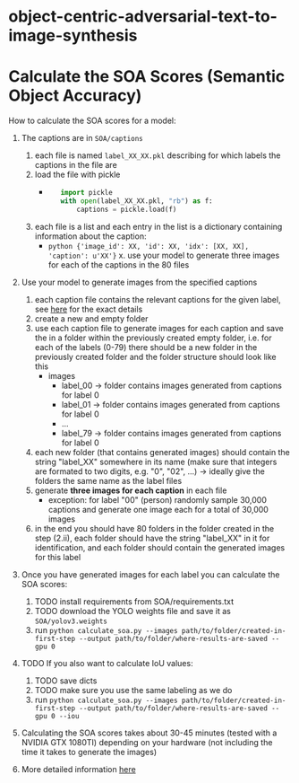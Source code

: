 # object-centric-adversarial-text-to-image-synthesis

# Calculate the SOA Scores (Semantic Object Accuracy)

How to calculate the SOA scores for a model:

1. The captions are in ``SOA/captions``
    1. each file is named ``label_XX_XX.pkl`` describing for which labels the captions in the file are
    2. load the file with pickle
        * ```python
             import pickle 
             with open(label_XX_XX.pkl, "rb") as f:
                 captions = pickle.load(f)
          ```
    3. each file is a list and each entry in the list is a dictionary containing information about the caption:
        * ```python {'image_id': XX, 'id': XX, 'idx': [XX, XX], 'caption': u'XX'}```
    x. use your model to generate three images for each of the captions in the 80 files

2. Use your model to generate images from the specified captions

    1. each caption file contains the relevant captions for the given label, see [here](SOA/README.md) for the exact details
    2. create a new and empty folder 
    3. use each caption file to generate images for each caption and save the in a folder within the previously created empty folder, i.e. for each of the labels (0-79) there should be a new folder in the previously created folder and the folder structure should look like this
        * images
            * label_00 -> folder contains images generated from captions for label 0
            * label_01 -> folder contains images generated from captions for label 0
            * ...
            * label_79 -> folder contains images generated from captions for label 0
    4. each new folder (that contains generated images) should contain the string "label_XX" somewhere in its name (make sure that integers are formated to two digits, e.g. "0", "02", ...) -> ideally give the folders the same name as the label files
    5. generate **three images for each caption** in each file
        * exception: for label "00" (person) randomly sample 30,000 captions and generate one image each for a total of 30,000 images
    6. in the end you should have 80 folders in the folder created in the step (2.ii), each folder should have the string "label_XX" in it for identification, and each folder should contain the generated images for this label

3. Once you have generated images for each label you can calculate the SOA scores:
    1. TODO install requirements from SOA/requirements.txt
    2. TODO download the YOLO weights file and save it as ``SOA/yolov3.weights``
    3. run ``python calculate_soa.py --images path/to/folder/created-in-first-step --output path/to/folder/where-results-are-saved --gpu 0``

4. TODO If you also want to calculate IoU values:
    1. TODO save dicts
    2. TODO make sure you use the same labeling as we do
    3. run ``python calculate_soa.py --images path/to/folder/created-in-first-step --output path/to/folder/where-results-are-saved --gpu 0 --iou``

5. Calculating the SOA scores takes about 30-45 minutes (tested with a NVIDIA GTX 1080TI) depending on your hardware (not including the time it takes to generate the images)
6. More detailed information [here](SOA/README.md)


